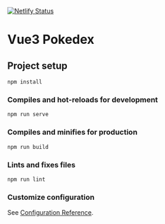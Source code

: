 [![Netlify Status](https://api.netlify.com/api/v1/badges/c5255faa-c79a-432e-93cf-18c534d2a5cc/deploy-status)](https://app.netlify.com/sites/practical-neumann-b373ab/deploys)

# Vue3 Pokedex

## Project setup
```
npm install
```

### Compiles and hot-reloads for development
```
npm run serve
```

### Compiles and minifies for production
```
npm run build
```

### Lints and fixes files
```
npm run lint
```

### Customize configuration
See [Configuration Reference](https://cli.vuejs.org/config/).

